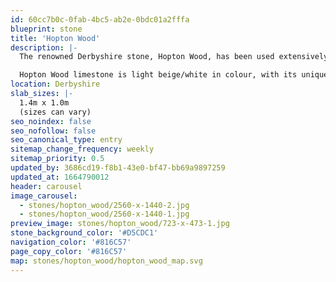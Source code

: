 ```yaml
---
id: 60cc7b0c-0fab-4bc5-ab2e-0bdc01a2fffa
blueprint: stone
title: 'Hopton Wood'
description: |-
  The renowned Derbyshire stone, Hopton Wood, has been used extensively on the floors of Chatsworth House, aka ‘The Palace of the Peak District’ (17th century) and The Houses of Parliament. It was laid in conjunction with a native black stone (which is no longer available) to create the first chequerboard floor in England.

  Hopton Wood limestone is light beige/white in colour, with its unique and beautiful characteristics brought to life when polished.
location: Derbyshire
slab_sizes: |-
  1.4m x 1.0m
  (sizes can vary)
seo_noindex: false
seo_nofollow: false
seo_canonical_type: entry
sitemap_change_frequency: weekly
sitemap_priority: 0.5
updated_by: 3686cd19-f8b1-43e0-bf47-bb69a9897259
updated_at: 1664790012
header: carousel
image_carousel:
  - stones/hopton_wood/2560-x-1440-2.jpg
  - stones/hopton_wood/2560-x-1440-1.jpg
preview_image: stones/hopton_wood/723-x-473-1.jpg
stone_background_color: '#D5CDC1'
navigation_color: '#816C57'
page_copy_color: '#816C57'
map: stones/hopton_wood/hopton_wood_map.svg
---
```

